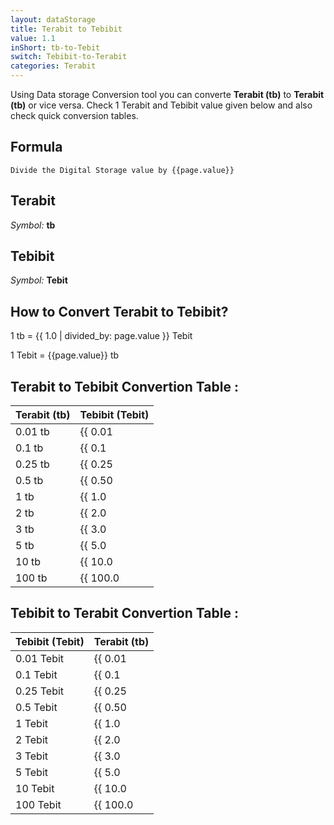 ```yaml
---
layout: dataStorage
title: Terabit to Tebibit
value: 1.1
inShort: tb-to-Tebit
switch: Tebibit-to-Terabit
categories: Terabit
---
```


Using Data storage Conversion tool you can converte **Terabit (tb)** to **Terabit (tb)** or vice versa. Check 1 Terabit and Tebibit value given below and also check quick conversion tables.

## Formula
`Divide the Digital Storage value by {{page.value}}`

## Terabit
*Symbol:* **tb**

## Tebibit
*Symbol:* **Tebit**

## How to Convert Terabit to Tebibit?

1 tb = {{ 1.0 | divided_by: page.value }} Tebit

1 Tebit = {{page.value}} tb


## Terabit to Tebibit Convertion Table :

| Terabit (tb) | Tebibit (Tebit) |
| ---- | ---- |
| 0.01 tb | {{ 0.01 | divided_by: page.value }} Tebit |
| 0.1 tb | {{ 0.1 | divided_by: page.value }} Tebit |
| 0.25 tb | {{ 0.25 | divided_by: page.value }} Tebit |
| 0.5 tb | {{ 0.50 | divided_by: page.value }} Tebit |
| 1 tb | {{ 1.0 | divided_by: page.value }} Tebit |
| 2 tb | {{ 2.0 | divided_by: page.value }} Tebit |
| 3 tb | {{ 3.0 | divided_by: page.value }} Tebit |
| 5 tb | {{ 5.0 | divided_by: page.value }} Tebit |
| 10 tb | {{ 10.0 | divided_by: page.value }} Tebit |
| 100 tb | {{ 100.0 | divided_by: page.value }} Tebit |

## Tebibit to Terabit Convertion Table :

| Tebibit (Tebit) | Terabit (tb) |
| ---- | ---- |
| 0.01 Tebit | {{ 0.01 | times: page.value }} tb |
| 0.1 Tebit | {{ 0.1 | times: page.value }} tb |
| 0.25 Tebit | {{ 0.25 | times: page.value }} tb |
| 0.5 Tebit | {{ 0.50 | times: page.value }} tb |
| 1 Tebit | {{ 1.0 | times: page.value }} tb |
| 2 Tebit | {{ 2.0 | times: page.value }} tb |
| 3 Tebit | {{ 3.0 | times: page.value }} tb |
| 5 Tebit | {{ 5.0 | times: page.value }} tb |
| 10 Tebit | {{ 10.0 | times: page.value }} tb |
| 100 Tebit | {{ 100.0 | times: page.value }} tb |


<script>
document.getElementById('selectInput')[14].selected = true
document.getElementById('selectOutput')[15].selected = true
</script>
